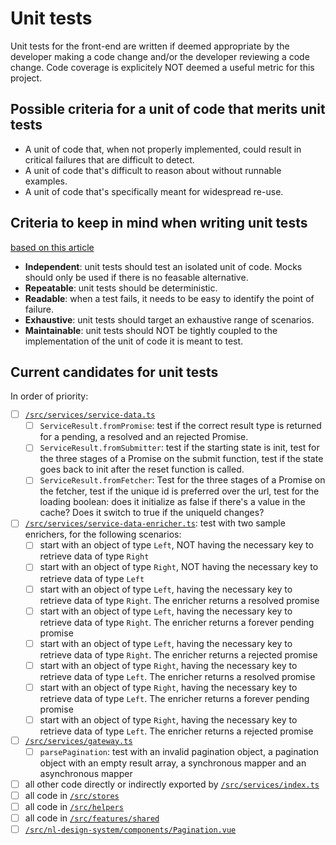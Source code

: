# Unit tests

Unit tests for the front-end are written if deemed appropriate by the developer making a code change and/or the developer reviewing a code change. Code coverage is explicitely NOT deemed a useful metric for this project.

## Possible criteria for a unit of code that merits unit tests
- A unit of code that, when not properly implemented, could result in critical failures that are difficult to detect.
- A unit of code that's difficult to reason about without runnable examples.
- A unit of code that's specifically meant for widespread re-use.

## Criteria to keep in mind when writing unit tests
[based on this article](https://www.ponicode.com/shift-left/a-beginner-guide-to-understanding-unit-testing)
- **Independent**: unit tests should test an isolated unit of code. Mocks should only be used if there is no feasable alternative.
- **Repeatable**: unit tests should be deterministic.
- **Readable**: when a test fails, it needs to be easy to identify the point of failure. 
- **Exhaustive**: unit tests should target an exhaustive range of scenarios.
- **Maintainable**: unit tests should NOT be tightly coupled to the implementation of the unit of code it is meant to test.

## Current candidates for unit tests
In order of priority:
- [ ] [`/src/services/service-data.ts`](/src/services/service-data.ts)
  - [ ] `ServiceResult.fromPromise`: test if the correct result type is returned for a pending, a resolved and an rejected Promise.
  - [ ] `ServiceResult.fromSubmitter`: test if the starting state is init, test for the three stages of a Promise on the submit function, test if the state goes back to init after the reset function is called.
  - [ ] `ServiceResult.fromFetcher`: Test for the three stages of a Promise on the fetcher, test if the unique id is preferred over the url, test for the loading boolean: does it initialize as false if there's a value in the cache? Does it switch to true if the uniqueId changes?
- [ ] [`/src/services/service-data-enricher.ts`](/src/services/service-data-enricher.ts): test with two sample enrichers, for the following scenarios:
  - [ ] start with an object of type `Left`, NOT having the necessary key to retrieve data of type `Right`
  - [ ] start with an object of type `Right`, NOT having the necessary key to retrieve data of type `Left`
  - [ ] start with an object of type `Left`, having the necessary key to retrieve data of type `Right`. The enricher returns a resolved promise
  - [ ] start with an object of type `Left`, having the necessary key to retrieve data of type `Right`. The enricher returns a forever pending promise
  - [ ] start with an object of type `Left`, having the necessary key to retrieve data of type `Right`. The enricher returns a rejected promise
  - [ ] start with an object of type `Right`, having the necessary key to retrieve data of type `Left`. The enricher returns a resolved promise
  - [ ] start with an object of type `Right`, having the necessary key to retrieve data of type `Left`. The enricher returns a forever pending promise
  - [ ] start with an object of type `Right`, having the necessary key to retrieve data of type `Left`. The enricher returns a rejected promise
- [ ] [`/src/services/gateway.ts`](/src/services/gateway.ts)
  - [ ] `parsePagination`: test with an invalid pagination object, a pagination object with an empty result array, a synchronous mapper and an asynchronous mapper
- [ ] all other code directly or indirectly exported by [`/src/services/index.ts`](/src/services/index.ts)
- [ ] all code in [`/src/stores`](/src/stores)
- [ ] all code in [`/src/helpers`](/src/helpers)
- [ ] all code in [`/src/features/shared`](/src/features/shared)
- [ ] [`/src/nl-design-system/components/Pagination.vue`](/src/nl-design-system/components/Pagination.vue)
